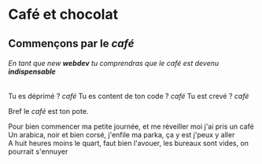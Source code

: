 # Café et chocolat

## Commençons par le *café* ##

###### En tant que new **webdev** tu comprendras que le *café* est devenu **indispensable**

Tu es déprimé ? *café*
Tu es content de ton code ? *café*
Tu est crevé ? *café*

Bref le *café* est ton pote.

Pour bien commencer ma petite journée, et me réveiller moi j'ai pris un café
Un arabica, noir et bien corsé, j'enfile ma parka, ça y est j'peux y aller  
A huit heures moins le quart, faut bien l'avouer, les bureaux sont vides, on pourrait s'ennuyer
